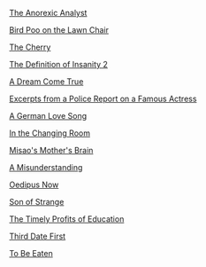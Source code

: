 ﻿---
Title: Stories
Description: by Antoine Bargel
---
[The Anorexic Analyst](https://stories.antoinebargel.com/The%20Anorexic%20Analyst)

[Bird Poo on the Lawn Chair](https://stories.antoinebargel.com/Bird%20Poo%20on%20the%20Lawn%20Chair)

[The Cherry](https://stories.antoinebargel.com/The%20Cherry)

[The Definition of Insanity 2](https://stories.antoinebargel.com/The%20Definition%20of%20Insanity%202)

[A Dream Come True](https://stories.antoinebargel.com/A%20Dream%20Come%20True)

[Excerpts from a Police Report on a Famous Actress](https://stories.antoinebargel.com/Excerpts%20from%20a%20Police%20Report%20on%20a%20Famous%20Actress)

[A German Love Song](https://stories.antoinebargel.com/A%20German%20Love%20Song)

[In the Changing Room](https://stories.antoinebargel.com/In%20the%20Changing%20Room)

[Misao's Mother's Brain](https://stories.antoinebargel.com/Misao's%20Mother's%20Brain)

[A Misunderstanding](https://stories.antoinebargel.com/A%20Misunderstanding)

[Oedipus Now](https://stories.antoinebargel.com/Oedipus%20Now)

[Son of Strange](https://stories.antoinebargel.com/Son%20of%20Strange)

[The Timely Profits of Education](https://stories.antoinebargel.com/The%20Timely%20Profits%20of%20Education)

[Third Date First](https://stories.antoinebargel.com/Third%20Date%20First)

[To Be Eaten](https://stories.antoinebargel.com/To%20Be%20Eaten)



